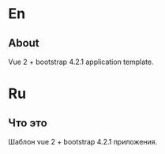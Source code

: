 # En

## About

Vue 2 + bootstrap 4.2.1 application template. 

# Ru

## Что это

Шаблон vue 2 + bootstrap 4.2.1 приложения. 
